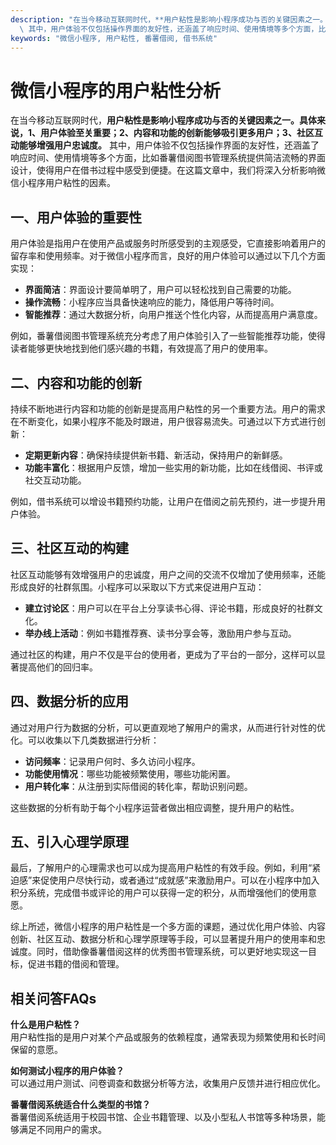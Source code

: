 ```yaml
---
description: "在当今移动互联网时代，**用户粘性是影响小程序成功与否的关键因素之一。具体来说，1、用户体验至关重要；2、内容和功能的创新能够吸引更多用户；3、社区互动能够增强用户忠诚度。**\
  \ 其中，用户体验不仅包括操作界面的友好性，还涵盖了响应时间、使用情境等多个方面，比如番薯借阅图书管理系统提供简洁流畅的界面设计，使得用户在借书过程中感受到便捷。在这篇文章中，我们将深入分析影响微信小程序用户粘性的因素。"
keywords: "微信小程序, 用户粘性, 番薯借阅, 借书系统"
---
```

# 微信小程序的用户粘性分析

在当今移动互联网时代，**用户粘性是影响小程序成功与否的关键因素之一。具体来说，1、用户体验至关重要；2、内容和功能的创新能够吸引更多用户；3、社区互动能够增强用户忠诚度。** 其中，用户体验不仅包括操作界面的友好性，还涵盖了响应时间、使用情境等多个方面，比如番薯借阅图书管理系统提供简洁流畅的界面设计，使得用户在借书过程中感受到便捷。在这篇文章中，我们将深入分析影响微信小程序用户粘性的因素。

## **一、用户体验的重要性**

用户体验是指用户在使用产品或服务时所感受到的主观感受，它直接影响着用户的留存率和使用频率。对于微信小程序而言，良好的用户体验可以通过以下几个方面实现：

- **界面简洁**：界面设计要简单明了，用户可以轻松找到自己需要的功能。
- **操作流畅**：小程序应当具备快速响应的能力，降低用户等待时间。
- **智能推荐**：通过大数据分析，向用户推送个性化内容，从而提高用户满意度。

例如，番薯借阅图书管理系统充分考虑了用户体验引入了一些智能推荐功能，使得读者能够更快地找到他们感兴趣的书籍，有效提高了用户的使用率。

## **二、内容和功能的创新**

持续不断地进行内容和功能的创新是提高用户粘性的另一个重要方法。用户的需求在不断变化，如果小程序不能及时跟进，用户很容易流失。可通过以下方式进行创新：

- **定期更新内容**：确保持续提供新书籍、新活动，保持用户的新鲜感。
- **功能丰富化**：根据用户反馈，增加一些实用的新功能，比如在线借阅、书评或社交互动功能。
  
例如，借书系统可以增设书籍预约功能，让用户在借阅之前先预约，进一步提升用户体验。

## **三、社区互动的构建**

社区互动能够有效增强用户的忠诚度，用户之间的交流不仅增加了使用频率，还能形成良好的社群氛围。小程序可以采取以下方式来促进用户互动：

- **建立讨论区**：用户可以在平台上分享读书心得、评论书籍，形成良好的社群文化。
- **举办线上活动**：例如书籍推荐赛、读书分享会等，激励用户参与互动。

通过社区的构建，用户不仅是平台的使用者，更成为了平台的一部分，这样可以显著提高他们的回归率。

## **四、数据分析的应用**

通过对用户行为数据的分析，可以更直观地了解用户的需求，从而进行针对性的优化。可以收集以下几类数据进行分析：

- **访问频率**：记录用户何时、多久访问小程序。
- **功能使用情况**：哪些功能被频繁使用，哪些功能闲置。
- **用户转化率**：从注册到实际借阅的转化率，帮助识别问题。

这些数据的分析有助于每个小程序运营者做出相应调整，提升用户的粘性。

## **五、引入心理学原理**

最后，了解用户的心理需求也可以成为提高用户粘性的有效手段。例如，利用“紧迫感”来促使用户尽快行动，或者通过“成就感”来激励用户。可以在小程序中加入积分系统，完成借书或评论的用户可以获得一定的积分，从而增强他们的使用意愿。

综上所述，微信小程序的用户粘性是一个多方面的课题，通过优化用户体验、内容创新、社区互动、数据分析和心理学原理等手段，可以显著提升用户的使用率和忠诚度。同时，借助像番薯借阅这样的优秀图书管理系统，可以更好地实现这一目标，促进书籍的借阅和管理。

## 相关问答FAQs

**什么是用户粘性？**  
用户粘性指的是用户对某个产品或服务的依赖程度，通常表现为频繁使用和长时间保留的意愿。

**如何测试小程序的用户体验？**  
可以通过用户测试、问卷调查和数据分析等方法，收集用户反馈并进行相应优化。

**番薯借阅系统适合什么类型的书馆？**  
番薯借阅系统适用于校园书馆、企业书籍管理、以及小型私人书馆等多种场景，能够满足不同用户的需求。
